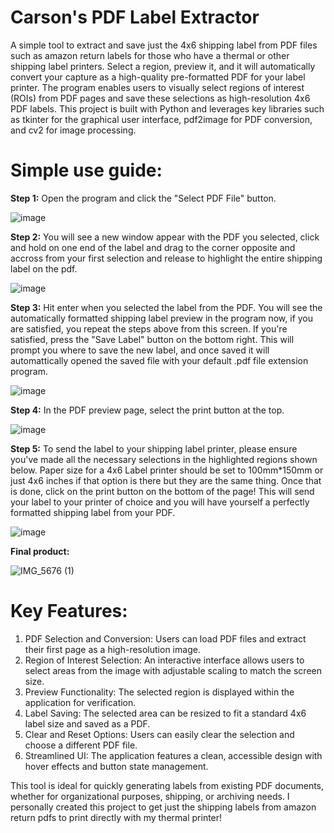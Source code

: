 # Carson's PDF Label Extractor
A simple tool to extract and save just the 4x6 shipping label from PDF files such as amazon return labels for those who have a thermal or other shipping label printers. Select a region, preview it, and it will automatically convert your capture as a high-quality pre-formatted PDF for your label printer. The program enables users to visually select regions of interest (ROIs) from PDF pages and save these selections as high-resolution 4x6 PDF labels. This project is built with Python and leverages key libraries such as tkinter for the graphical user interface, pdf2image for PDF conversion, and cv2 for image processing.

# Simple use guide:

**Step 1:** 
Open the program and click the "Select PDF File" button.

![image](https://github.com/user-attachments/assets/da38bec7-22c2-43f1-922a-31e97b1c980f)

**Step 2:** 
You will see a new window appear with the PDF you selected, click and hold on one end of the label and drag to the corner opposite and accross from your first selection and release to highlight the entire shipping label on the pdf.

![image](https://github.com/user-attachments/assets/2811fa26-f389-447a-84a5-43f1d963cd49)

**Step 3:** 
Hit enter when you selected the label from the PDF. You will see the automatically formatted shipping label preview in the program now, if you are satisfied, you repeat the steps above from this screen. If you're satisfied, press the "Save Label" button on the bottom right. This will prompt you where to save the new label, and once saved it will automattically opened the saved file with your default .pdf file extension program.

![image](https://github.com/user-attachments/assets/41321c3f-203e-4b20-b137-023c6b0290f5)

**Step 4:** 
In the PDF preview page, select the print button at the top.

![image](https://github.com/user-attachments/assets/e6e01f4d-4996-4a75-8d7b-be2dce9b57d3)

**Step 5:** 
To send the label to your shipping label printer, please ensure you've made all the necessary selections in the highlighted regions shown below. Paper size for a 4x6 Label printer should be set to 100mm*150mm or just 4x6 inches if that option is there but they are the same thing. Once that is done, click on the print button on the bottom of the page! This will send your label to your printer of choice and you will have yourself a perfectly formatted shipping label from your PDF.

![image](https://github.com/user-attachments/assets/8876b8a3-f0ea-4fe5-992f-f83289470256)

**Final product:**

![IMG_5676 (1)](https://github.com/user-attachments/assets/0a2eca4a-933d-4b8e-ab12-ada6997f30b0)

# Key Features: 
1. PDF Selection and Conversion: Users can load PDF files and extract their first page as a high-resolution image.
2. Region of Interest Selection: An interactive interface allows users to select areas from the image with adjustable scaling to match the screen size.
3. Preview Functionality: The selected region is displayed within the application for verification.
4. Label Saving: The selected area can be resized to fit a standard 4x6 label size and saved as a PDF.
5. Clear and Reset Options: Users can easily clear the selection and choose a different PDF file.
6. Streamlined UI: The application features a clean, accessible design with hover effects and button state management.

This tool is ideal for quickly generating labels from existing PDF documents, whether for organizational purposes, shipping, or archiving needs. I personally created this project to get just the shipping labels from amazon return pdfs to print directly with my thermal printer!
